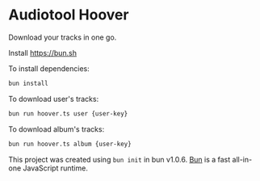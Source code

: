 # Audiotool Hoover

Download your tracks in one go.

Install https://bun.sh

To install dependencies:

```bash
bun install
```

To download user's tracks:

```bash
bun run hoover.ts user {user-key}
```

To download album's tracks:

```bash
bun run hoover.ts album {user-key}
```

This project was created using `bun init` in bun v1.0.6. [Bun](https://bun.sh) is a fast all-in-one JavaScript runtime.